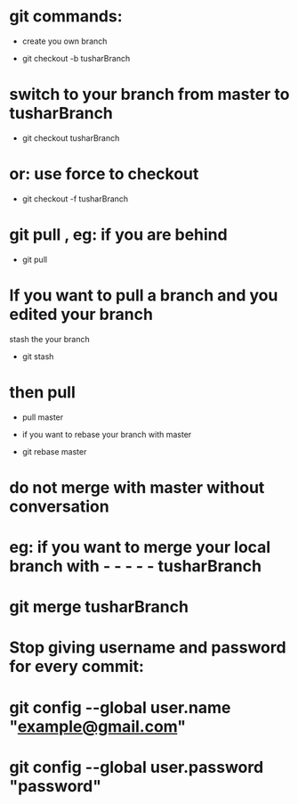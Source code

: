 # git commands:
- create you own branch

- git checkout -b tusharBranch
# switch to your branch from master to tusharBranch

- git checkout tusharBranch

# or: use force to checkout 
- git checkout -f tusharBranch

# git pull , eg: if you are behind

- git pull
# If you want to pull a branch and you edited your branch

stash the your branch

- git stash
# then pull

- pull master
- if you want to rebase your branch with master

- git rebase master
# do not merge with master without conversation

# eg: if you want to merge your local branch with - - - - - tusharBranch
# git merge tusharBranch
# Stop giving username and password for every commit:
# git config --global user.name "example@gmail.com"
# git config --global user.password "password"
